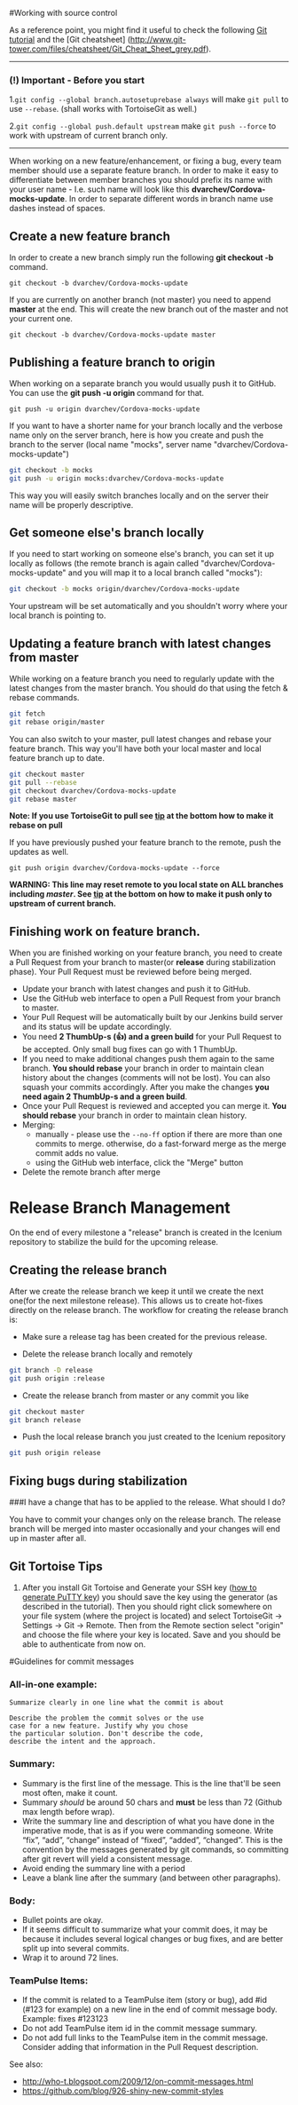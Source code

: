 #Working with source control

As a reference point, you might find it useful to check the following [Git tutorial](http://rogerdudler.github.io/git-guide/) and the [Git cheatsheet] (http://www.git-tower.com/files/cheatsheet/Git_Cheat_Sheet_grey.pdf).

***
### (!) Important - Before you start
1.<a id="global-rebase"></a>`git config --global branch.autosetuprebase always` will make `git pull` to use `--rebase`. (shall works with TortoiseGit as well.)

2.<a id="push-upstream"></a>`git config --global push.default upstream` make `git push --force` to work with upstream of current branch only.

***

When working on a new feature/enhancement, or fixing a bug, every team member should use a separate feature branch. In order to make it easy to differentiate between member branches you should prefix its name with your user name - I.e. such name will look like this **dvarchev/Cordova-mocks-update**. In order to separate different words in branch name use dashes instead of spaces.

## Create a new feature branch
In order to create a new branch simply run the following **git checkout -b <branch-name>** command.

`git checkout -b dvarchev/Cordova-mocks-update`

If you are currently on another branch (not master) you need to append **master** at the end. This will create the new branch out of the master and not your current one.

`git checkout -b dvarchev/Cordova-mocks-update master`

## Publishing a feature branch to origin
When working on a separate branch you would usually push it to GitHub. You can use the **git push -u origin <branch-name>** command for that.

`git push -u origin dvarchev/Cordova-mocks-update` 

If you want to have a shorter name for your branch locally and the verbose name only on the server branch, here is how you create and push the branch to the server (local name "mocks", server name "dvarchev/Cordova-mocks-update")

```bash
git checkout -b mocks
git push -u origin mocks:dvarchev/Cordova-mocks-update
```

This way you will easily switch branches locally and on the server their name will be properly descriptive.

## Get someone else's branch locally

If you need to start working on someone else's branch, you can set it up locally as follows (the remote branch is again called "dvarchev/Cordova-mocks-update" and you will map it to a local branch called "mocks"):

```bash
git checkout -b mocks origin/dvarchev/Cordova-mocks-update
```

Your upstream will be set automatically and you shouldn't worry where your local branch is pointing to.

## Updating a feature branch with latest changes from master
While working on a feature branch you need to regularly update with the latest changes from the master branch. You should do that using the fetch & rebase commands.  

```bash
git fetch     
git rebase origin/master
```

You can also switch to your master, pull latest changes and rebase your feature branch. This way you'll have both your local master and local feature branch up to date.

```bash
git checkout master  
git pull --rebase 
git checkout dvarchev/Cordova-mocks-update  
git rebase master
```
**Note: If you use TortoiseGit to pull see [tip](#global-rebase) at the bottom how to make it rebase on pull**

If you have previously pushed your feature branch to the remote, push the updates as well.

`git push origin dvarchev/Cordova-mocks-update --force`  

**WARNING: This line may reset remote to you local state on ALL branches including *master*.
See [tip](#push-upstream) at the bottom on how to make it push only to upstream of current branch.**

## Finishing work on feature branch.

When you are finished working on your feature branch, you need to create a Pull Request from your branch to master(or **release** during stabilization phase). Your Pull Request must be reviewed before being merged.
* Update your branch with latest changes and push it to GitHub.
* Use the GitHub web interface to open a Pull Request from your branch to master.
* Your Pull Request will be automatically built by our Jenkins build server and its status will be update accordingly.
* You need **2 ThumbUp-s (:+1:) and a green build** for your Pull Request to be accepted. Only small bug fixes can go with 1 ThumbUp.
* If you need to make additional changes push them again to the same branch. **You should rebase** your branch in order to maintain clean history about the changes (comments will not be lost). You can also squash your commits accordingly. After you make the changes **you need again 2 ThumbUp-s and a green build**.
* Once your Pull Request is reviewed and accepted you can merge it. **You should rebase** your branch in order to maintain clean history.
* Merging:
    - manually - please use the `--no-ff` option if there are more than one commits to merge. otherwise, do a fast-forward merge as the merge commit adds no value.
    - using the GitHub web interface, click the "Merge" button
* Delete the remote branch after merge


# Release Branch Management

On the end of every milestone a "release" branch is created in the Icenium repository to stabilize the build for the upcoming release.

## Creating the release branch

After we create the release branch we keep it until we create the next one(for the next milestone release). This allows us to create hot-fixes directly on the release branch.
The workflow for creating the release branch is:

- Make sure a release tag has been created for the previous release.

- Delete the release branch locally and remotely

```bash
git branch -D release
git push origin :release
```

- Create the release branch from master or any commit you like

```bash
git checkout master
git branch release
```

- Push the local release branch you just created to the Icenium repository

```bash
git push origin release
```

## Fixing bugs during stabilization 
###I have a change that has to be applied to the release. What should I do?

You have to commit your changes only on the release branch. The release branch will be merged into master occasionally and your changes will end up in master after all.

## Git Tortoise Tips

1. After you install Git Tortoise and Generate your SSH key (<a href="http://dbanck.de/2009/10/08/github-windows-and-tortoisegit-part-1-installing-pulling/">how to generate PuTTY key</a>) you should save the key using the generator (as described in the tutorial). Then you should right click somewhere on your file system (where the project is located) and select TortoiseGit -> Settings -> Git -> Remote. Then from the Remote section select "origin" and choose the file where your key is located. Save and you should be able to authenticate from now on.

#Guidelines for commit messages
### All-in-one example:
``` text
Summarize clearly in one line what the commit is about

Describe the problem the commit solves or the use
case for a new feature. Justify why you chose
the particular solution. Don't describe the code, 
describe the intent and the approach.
```

### Summary:
* Summary is the first line of the message. This is the line that'll be seen most often, make it count.
* Summary *should* be around 50 chars and **must** be less than 72 (Github max length before wrap).
* Write the summary line and description of what you have done in the imperative mode, that is as if you were commanding someone. Write “fix”, “add”, “change” instead of “fixed”, “added”, “changed”. This is the convention by the messages generated by git commands, so committing after git revert will yield a consistent message.
* Avoid ending the summary line with a period
* Leave a blank line after the summary (and between other paragraphs).

### Body:
* Bullet points are okay.
* If it seems difficult to summarize what your commit does, it may be because it includes several logical changes or bug fixes, and are better split up into several commits.
* Wrap it to around 72 lines.

### TeamPulse Items:
* If the commit is related to a TeamPulse item (story or bug), add #id (#123 for example) on a new line in the end of commit message body. Example: fixes #123123
* Do not add TeamPulse item id in the commit message summary.
* Do not add full links to the TeamPulse item in the commit message. Consider adding that information in the Pull Request description.

See also:
* http://who-t.blogspot.com/2009/12/on-commit-messages.html
* https://github.com/blog/926-shiny-new-commit-styles

